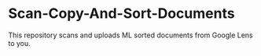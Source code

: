 # Scan-Copy-And-Sort-Documents
This repository scans and uploads ML sorted documents from Google Lens to you.
